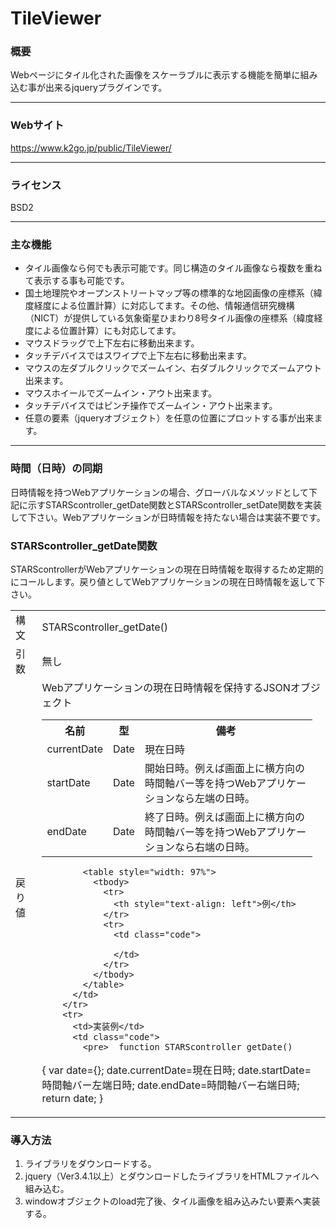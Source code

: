 # TileViewer
### 概要
Webページにタイル化された画像をスケーラブルに表示する機能を簡単に組み込む事が出来るjqueryプラグインです。

------------

### Webサイト
https://www.k2go.jp/public/TileViewer/

------------

### ライセンス

BSD2

------------

### 主な機能

- タイル画像なら何でも表示可能です。同じ構造のタイル画像なら複数を重ねて表示する事も可能です。
- 国土地理院やオープンストリートマップ等の標準的な地図画像の座標系（緯度経度による位置計算）に対応してます。その他、情報通信研究機構（NICT）が提供している気象衛星ひまわり8号タイル画像の座標系（緯度経度による位置計算）にも対応してます。
- マウスドラッグで上下左右に移動出来ます。
- タッチデバイスではスワイプで上下左右に移動出来ます。
- マウスの左ダブルクリックでズームイン、右ダブルクリックでズームアウト出来ます。
- マウスホイールでズームイン・アウト出来ます。
- タッチデバイスではピンチ操作でズームイン・アウト出来ます。
- 任意の要素（jqueryオブジェクト）を任意の位置にプロットする事が出来ます。

------------

### 時間（日時）の同期
日時情報を持つWebアプリケーションの場合、グローバルなメソッドとして下記に示すSTARScontroller_getDate関数とSTARScontroller_setDate関数を実装して下さい。Webアプリケーションが日時情報を持たない場合は実装不要です。

### STARScontroller_getDate関数
STARScontrollerがWebアプリケーションの現在日時情報を取得するため定期的にコールします。戻り値としてWebアプリケーションの現在日時情報を返して下さい。

<table>
      <tbody>
        <tr>
          <td>構文</td>
          <td>STARScontroller_getDate()</td>
        </tr>
        <tr>
          <td>引数</td>
          <td>無し</td>
        </tr>
        <tr>
          <td>戻り値</td>
          <td>
            Webアプリケーションの現在日時情報を保持するJSONオブジェクト
            <table style="width: 97%">
              <tbody>
                <tr>
                  <th>名前</th>
                  <th>型</th>
                  <th>備考</th>
                </tr>
                <tr>
                  <td>currentDate</td>
                  <td>Date</td>
                  <td>現在日時</td>
                </tr>
                <tr>
                  <td>startDate</td>
                  <td>Date</td>
                  <td>開始日時。例えば画面上に横方向の時間軸バー等を持つWebアプリケーションなら左端の日時。</td>
                </tr>
                <tr>
                  <td>endDate</td>
                  <td>Date</td>
                  <td>終了日時。例えば画面上に横方向の時間軸バー等を持つWebアプリケーションなら右端の日時。</td>
                </tr>
              </tbody>
            </table>

            <table style="width: 97%">
              <tbody>
                <tr>
                  <th style="text-align: left">例</th>
                </tr>
                <tr>
                  <td class="code">

                  </td>
                </tr>
              </tbody>
            </table>
          </td>
        </tr>
        <tr>
          <td>実装例</td>
          <td class="code">
            <pre>  function STARScontroller_getDate()
  {
    var date={};
    date.currentDate=現在日時;
    date.startDate=時間軸バー左端日時;
    date.endDate=時間軸バー右端日時;
    return date;
  }</pre>
          </td>
        </tr>
      </tbody>
    </table>


### 導入方法

1. ライブラリをダウンロードする。
2. jquery（Ver3.4.1以上）とダウンロードしたライブラリをHTMLファイルへ組み込む。
3. windowオブジェクトのload完了後、タイル画像を組み込みたい要素へ実装する。



